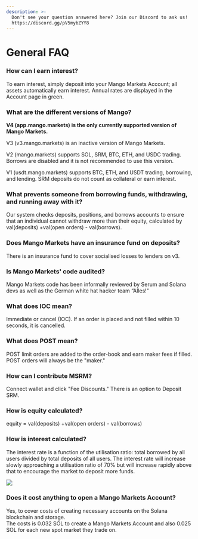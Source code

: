 ```yaml
---
description: >-
  Don't see your question answered here? Join our Discord to ask us!
  https://discord.gg/pV5mybZYY8
---
```


# General FAQ

### **How can I earn interest?**

To earn interest, simply deposit into your Mango Markets Account; all assets automatically earn interest. Annual rates are displayed in the Account page in green.

### **What are the different versions of Mango?**

**V4 (app.mango.markets) is the only currently supported version of Mango Markets.**

V3 (v3.mango.markets) is an inactive version of Mango Markets.

V2 (mango.markets) supports SOL, SRM, BTC, ETH, and USDC trading. Borrows are disabled and it is not recommended to use this version.

V1 (usdt.mango.markets) supports BTC, ETH, and USDT trading, borrowing, and lending. SRM deposits do not count as collateral or earn interest.&#x20;

### **What prevents someone from borrowing funds, withdrawing, and running away with it?**

Our system checks deposits, positions, and borrows accounts to ensure that an individual cannot withdraw more than their equity, calculated by val(deposits) +val(open orders) - val(borrows).

### **Does Mango Markets have an insurance fund on deposits?**

There is an insurance fund to cover socialised losses to lenders on v3.

### **Is Mango Markets' code audited?**

Mango Markets code has been informally reviewed by Serum and Solana devs as well as the German white hat hacker team “Alles!"

### **What does IOC mean?**

Immediate or cancel (IOC). If an order is placed and not filled within 10 seconds, it is cancelled.

### **What does POST mean?**

POST limit orders are added to the order-book and earn maker fees if filled. POST orders will always be the "maker."

### **How can I contribute MSRM?**

Connect wallet and click "Fee Discounts." There is an option to Deposit SRM.

### **How is equity calculated?**

equity = val(deposits) +val(open orders) - val(borrows)

### **How is interest calculated?**

The interest rate is a function of the utilisation ratio: total borrowed by all users divided by total deposits of all users. The interest rate will increase slowly approaching a utilisation ratio of 70% but will increase rapidly above that to encourage the market to deposit more funds.

![](../.gitbook/assets/work.png)

### Does it cost anything to open a Mango Markets Account?

Yes, to cover costs of creating necessary accounts on the Solana blockchain and storage.\
The costs is 0.032 SOL to create a Mango Markets Account and also 0.025 SOL for each new spot market they trade on.
